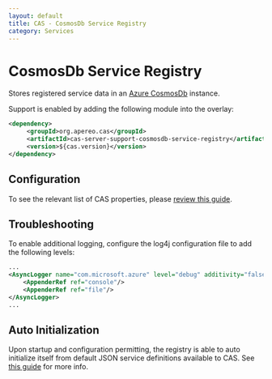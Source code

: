 ```yaml
---
layout: default
title: CAS - CosmosDb Service Registry
category: Services
---
```


# CosmosDb Service Registry

Stores registered service data in an [Azure CosmosDb](https://docs.microsoft.com/en-us/azure/cosmos-db/introduction) instance.

Support is enabled by adding the following module into the overlay:

```xml
<dependency>
     <groupId>org.apereo.cas</groupId>
     <artifactId>cas-server-support-cosmosdb-service-registry</artifactId>
     <version>${cas.version}</version>
</dependency>
```

## Configuration

To see the relevant list of CAS properties, please [review this guide](../configuration/Configuration-Properties.html#cosmosdb-service-registry).

## Troubleshooting

To enable additional logging, configure the log4j configuration file to add the following levels:

```xml
...
<AsyncLogger name="com.microsoft.azure" level="debug" additivity="false">
    <AppenderRef ref="console"/>
    <AppenderRef ref="file"/>
</AsyncLogger>
...
```


## Auto Initialization

Upon startup and configuration permitting, the registry is able to auto initialize itself from default JSON service definitions available to CAS. See [this guide](AutoInitialization-Service-Management.html) for more info.